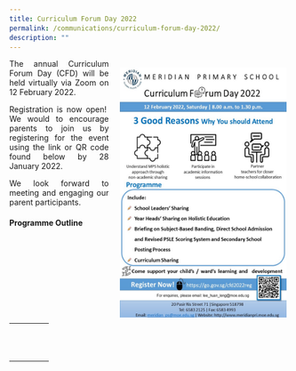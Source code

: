 ```yaml
---
title: Curriculum Forum Day 2022
permalink: /communications/curriculum-forum-day-2022/
description: ""
---
```

<img src="/images/Communication/2022%20CFD.jpeg" style="width:300px;height:450px;float:right; padding: 15px 5px 10px 20px;">

<p align = "justify">The annual Curriculum Forum Day (CFD) will be held virtually via Zoom on 12 February 2022.</a>

<p align = "justify">Registration is now open!  We would to encourage parents to join us by registering for the event using the link or QR code found below by 28 January 2022.</a>

<p align = "justify">We look forward to meeting and engaging our parent participants.</p>

#### Programme Outline

<table>
 <tr>
  <td colspan="3">&nbsp;</td>
  <td>&nbsp;</td>
 </tr>
 <tr>
  <td>&nbsp;</td>
  <td>&nbsp;</td>
  <td>&nbsp;</td>
	 <td>&nbsp;</td>
 </tr>
 <tr>
  <td>&nbsp;</td>
  <td>&nbsp;</td>
  <td>&nbsp;</td>
	 <td>&nbsp;</td>
 </tr>
</table>